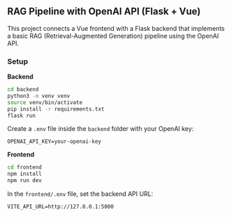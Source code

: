 ## RAG Pipeline with OpenAI API (Flask + Vue)

This project connects a Vue frontend with a Flask backend that implements a basic RAG (Retrieval-Augmented Generation) pipeline using the OpenAI API.

### Setup

**Backend**

```bash
cd backend
python3 -m venv venv
source venv/bin/activate
pip install -r requirements.txt
flask run
```

Create a `.env` file inside the `backend` folder with your OpenAI key:

```
OPENAI_API_KEY=your-openai-key
```

**Frontend**

```bash
cd frontend
npm install
npm run dev
```

In the `frontend/.env` file, set the backend API URL:

```
VITE_API_URL=http://127.0.0.1:5000
```

